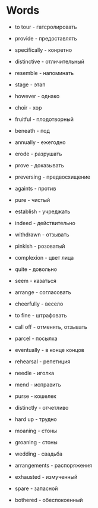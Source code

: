 # Words

- to tour - гатсролировать
- provide - предоставлять 
- specifically - конретно 

- distinctive - отличительный
- resemble - напоминать
- stage - этап

- however - однако
- choir - хор
- fruitful - плодотворный
- beneath - под
- annually - ежегодно
- erode - разрушать
- prove - доказывать
- preversing - предвосхищение
- againts - против
- pure - чистый 
- establish - учреджать 
- indeed - действительно

- withdrawn - отзывать
- pinkish - розоватый
- complexion - цвет лица
- quite - довольно 
- seem - казаться 
- arrange - согласовать 
- cheerfully - весело 
- to fine - штрафовать
- call off - отменять, отзывать 
- parcel - посылка
- eventually - в конце концов
- rehearsal - репетиция
- needle - иголка 
- mend - исправить 
- purse - кошелек
- distinctly - отчетливо
- hard up - трудно 
- moaning - стоны
- groaning - стоны
- wedding - свадьба
- arrangements - распоряжения
- exhausted - измученный
- spare - запасной 
- bothered - обеспокоенный
